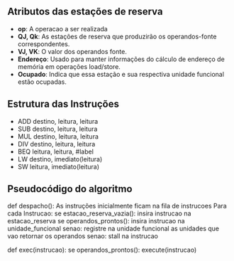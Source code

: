 ## Atributos das estações de reserva
 - **op**: A operacao a ser realizada
 - **QJ, Qk**: As estações de reserva que produzirão os operandos-fonte correspondentes.
 - **VJ, VK**: O valor dos operandos fonte.
 - **Endereço**: Usado para manter informações do cálculo de endereço de memória em operações load/store.
 - **Ocupado**: Indica que essa estação e sua respectiva unidade funcional estão ocupadas.

## Estrutura das Instruções
 - ADD destino, leitura, leitura
 - SUB destino, leitura, leitura
 - MUL destino, leitura, leitura
 - DIV destino, leitura, leitura
 - BEQ leitura, leitura, #label
 - LW destino, imediato(leitura)
 - SW leitura, imediato(leitura) 

## Pseudocódigo do algoritmo
def despacho():
	As instruções inicialmente ficam na fila de instrucoes
	Para cada Instrucao:
		se estacao_reserva_vazia():
			insira instrucao na estacao_reserva
			se operandos_prontos():
				insira instrucao na unidade_funcional
			senao:
				registre na unidade funcional as unidades que vao retornar os operandos
		senao:
			stall na instrucao

def exec(instrucao):
	se operandos_prontos():
		execute(instrucao)